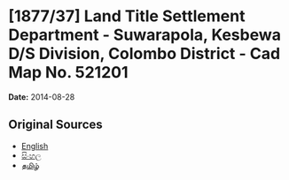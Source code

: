 # [1877/37] Land Title Settlement Department - Suwarapola, Kesbewa D/S Division, Colombo District - Cad Map No. 521201

**Date:** 2014-08-28

## Original Sources

- [English](https://documents.gov.lk/view/extra-gazettes/2014/8/1877-37_E.pdf)
- [සිංහල](https://documents.gov.lk/view/extra-gazettes/2014/8/1877-37_S.pdf)
- [தமிழ்](https://documents.gov.lk/view/extra-gazettes/2014/8/1877-37_T.pdf)
